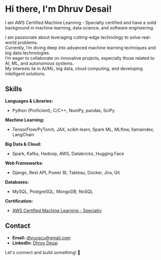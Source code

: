 # Hi there, I'm Dhruv Desai!

I am AWS Certified Machine Learning - Specialty certified and have a solid background in machine learning, data science, and software engineering.

I am passionate about leveraging cutting-edge technology to solve real-world problems.  
Currently, I’m diving deep into advanced machine learning techniques and big data technologies.  
I’m eager to collaborate on innovative projects, especially those related to AI, ML, and autonomous systems.  
My interests lie in AI/ML, big data, cloud computing, and developing intelligent solutions.

## Skills

**Languages & Libraries:**
- Python (Proficient), C/C++, NumPy, pandas, SciPy

**Machine Learning:**
- TensorFlow/PyTorch, JAX, scikit-learn, Spark ML, MLflow, llamaindex, LangChain

**Big Data & Cloud:**
- Spark, Kafka, Hadoop, AWS, Databricks, Hugging Face

**Web Frameworks:**
- Django, Rest API, Power BI, Tableau, Docker, Jira, Git

**Databases:**
- MySQL, PostgreSQL, MongoDB, NoSQL

**Certification:**
- [AWS Certified Machine Learning - Specialty](https://www.credly.com/badges/827e1714-0132-4473-a713-90a6b2a7a34d)

## Contact

- **Email:** [dhruvscu@gmail.com](mailto:dhruvscu@gmail.com)
- **LinkedIn:** [Dhruv Desai](https://www.linkedin.com/in/DhruvDesai)

Let's connect and build something! 🚀
